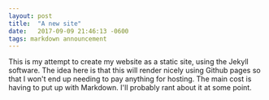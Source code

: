 ```yaml
---
layout: post
title:  "A new site"
date:   2017-09-09 21:46:13 -0600
tags: markdown announcement
---
```

This is my attempt to create my website as a static site, using the
Jekyll software.  The idea here is that this will render nicely using
Github pages so that I won't end up needing to pay anything for
hosting.  The main cost is having to put up with Markdown.  I'll
probably rant about it at some point.
